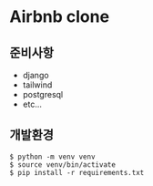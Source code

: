 # Airbnb clone

## 준비사항

* django
* tailwind
* postgresql
* etc...

## 개발환경

```
$ python -m venv venv  
$ source venv/bin/activate
$ pip install -r requirements.txt
```